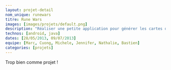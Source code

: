```yaml
---
layout: projet-detail
nom_unique: runewars
titre: Rune Wars
images: [images/projets/default.png]
description: "Réaliser une petite application pour générer les cartes du jeu."
technos: [android, java]
dates: [28/05/2013, 09/07/2013]
equipe: [Marc, Cuong, Michele, Jennifer, Nathalie, Bastien]
categories: [projets]
---
```

Trop bien comme projet !